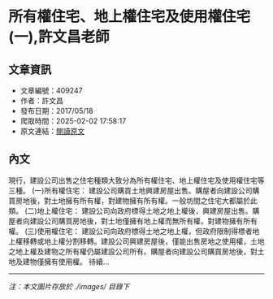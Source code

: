 # 所有權住宅、地上權住宅及使用權住宅(一),許文昌老師

## 文章資訊
- 文章編號：409247
- 作者：許文昌
- 發布日期：2017/05/18
- 爬取時間：2025-02-02 17:58:17
- 原文連結：[閱讀原文](https://real-estate.get.com.tw/Columns/detail.aspx?no=409247)

## 內文
現行，建設公司出售之住宅種類大致分為所有權住宅、地上權住宅及使用權住宅等三種。
(一)所有權住宅：
建設公司購買土地興建房屋出售。購屋者向建設公司購買房地後，對土地擁有所有權，對建物擁有所有權。一般坊間之住宅大都屬於此類。
(二)地上權住宅：
建設公司向政府標得土地之地上權後，興建房屋出售。購屋者向建設公司購買房地後，對土地僅擁有地上權而無所有權，對建物擁有所有權。
(三)使用權住宅：
建設公司向政府標得土地之地上權，但政府限制得標者地上權移轉或地上權分割移轉。建設公司興建房屋後，僅能出售房地之使用權，土地之地上權及建物之所有權仍屬建設公司所有。購屋者向建設公司購買房地後，對土地及建物僅擁有使用權。
待續...

---
*注：本文圖片存放於 ./images/ 目錄下*
